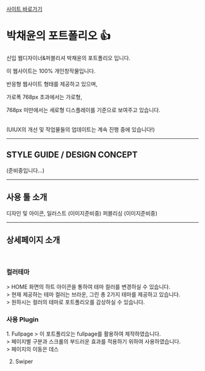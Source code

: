 [사이트 바로가기](https://github.com/yunyungu/yunyungu)

# 박채윤의 포트폴리오 :+1:

신입 웹디자이너&퍼블리셔 박채윤의 포트폴리오 입니다.

이 웹사이트는 100% 개인창작물입니다.

반응형 웹사이트 형태를 제공하고 있으며,

가로폭 768px 초과에서는 가로형,

768px 미만에서는 세로형 디스플레이를 기준으로 보여주고 있습니다.


<br>(UIUX의 개선 및 작업물들의 업데이트는 계속 진행 중에 있습니다!)

---

<h2>STYLE GUIDE / DESIGN CONCEPT</h2>
(준비중입니다...)

---

<h2>사용 툴 소개</h2>
디자인 및 아이콘, 일러스트
(이미지준비중)
퍼블리싱
(이미지준비중)

---

<h2> 상세페이지 소개 </h2>
<br>
<h3> 컬러테마 </h3>
  > HOME 화면의 하트 아이콘을 통하여 테마 컬러를 변경하실 수 있습니다.<br>
  > 현재 제공하는 테마 컬러는 브라운, 그린 총 2가지 테마를 제공하고 있습니다.<br>
  > 원하시는 컬러의 테마로 포트폴리오를 감상하실 수 있습니다.

<h3> 사용 Plugin </h3>
1. Fullpage
  > 이 포트폴리오는 fullpage를 활용하여 제작하였습니다.<br>
  > 페이지별 구분과 스크롤의 부드러운 효과를 적용하기 위하여 사용하였습니다.<br>
  > 페이지의 이동은 데스

2. Swiper

